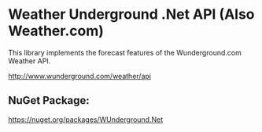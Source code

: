 Weather Underground .Net API (Also Weather.com)
=====================================================

This library implements the forecast features of the Wunderground.com Weather API.  

http://www.wunderground.com/weather/api

NuGet Package:
-------------------
https://nuget.org/packages/WUnderground.Net